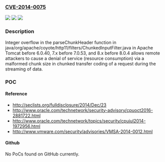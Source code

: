 ### [CVE-2014-0075](https://cve.mitre.org/cgi-bin/cvename.cgi?name=CVE-2014-0075)
![](https://img.shields.io/static/v1?label=Product&message=n%2Fa&color=blue)
![](https://img.shields.io/static/v1?label=Version&message=n%2Fa&color=blue)
![](https://img.shields.io/static/v1?label=Vulnerability&message=n%2Fa&color=brighgreen)

### Description

Integer overflow in the parseChunkHeader function in java/org/apache/coyote/http11/filters/ChunkedInputFilter.java in Apache Tomcat before 6.0.40, 7.x before 7.0.53, and 8.x before 8.0.4 allows remote attackers to cause a denial of service (resource consumption) via a malformed chunk size in chunked transfer coding of a request during the streaming of data.

### POC

#### Reference
- http://seclists.org/fulldisclosure/2014/Dec/23
- http://www.oracle.com/technetwork/security-advisory/cpuoct2016-2881722.html
- http://www.oracle.com/technetwork/topics/security/cpujul2014-1972956.html
- http://www.vmware.com/security/advisories/VMSA-2014-0012.html

#### Github
No PoCs found on GitHub currently.

